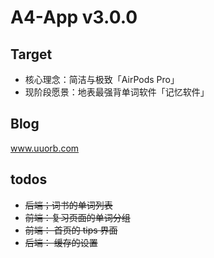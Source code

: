 # A4-App v3.0.0

## Target

- 核心理念：简洁与极致「AirPods Pro」
- 现阶段愿景：地表最强背单词软件「记忆软件」
 
## Blog

www.uuorb.com

## todos

- ~~后端；词书的单词列表~~
- ~~前端：复习页面的单词分组~~
- ~~前端： 首页的 tips 界面~~
- ~~后端： 缓存的设置~~
